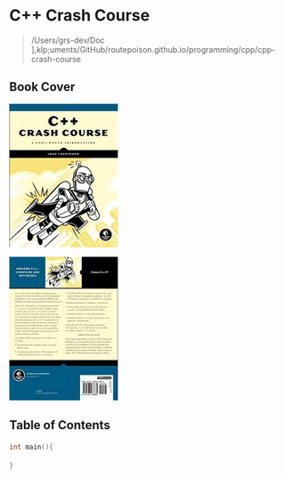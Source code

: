 # C++ Crash Course

> /Users/grs-dev/Doc
],klp;uments/GitHub/routepoison.github.io/programming/cpp/cpp-crash-course

##  Book Cover

![Front](./cppcrash_front.png)

![Back](./cppcrash_back.png)

## Table of Contents

```cpp
int main(){

}
```
